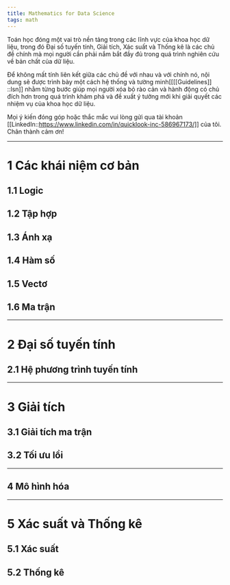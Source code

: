 ```yaml
---
title: Mathematics for Data Science
tags: math
---
```


Toán học đóng một vai trò nền tảng trong các lĩnh vực của khoa học dữ liệu, trong đó Đại số tuyến tính, Giải tích, Xác suất và Thống kê là các chủ đề chính mà mọi người cần phải nắm bắt đầy đủ trong quá trình nghiên cứu về bản chất của dữ liệu.

Để không mất tính liên kết giữa các chủ đề với nhau và với chính nó, nội dung sẽ được trình bày một cách hệ thống và tường minh[[[[Guidelines]]<br/>::lsn]] nhằm từng bước giúp mọi người xóa bỏ rào cản và hành động có chủ đích hơn trong quá trình khám phá và đề xuất ý tưởng mới khi giải quyết các nhiệm vụ của khoa học dữ liệu.

Mọi ý kiến đóng góp hoặc thắc mắc vui lòng gửi qua tài khoản [[LinkedIn::https://www.linkedin.com/in/quicklook-inc-586967173/]] của tôi. Chân thành cảm ơn!

___

# 1 Các khái niệm cơ bản

## 1.1 Logic

## 1.2 Tập hợp

## 1.3 Ánh xạ

## 1.4 Hàm số

## 1.5 Vectơ

## 1.6 Ma trận

___

# 2 Đại số tuyến tính

## 2.1 Hệ phương trình tuyến tính

___

# 3 Giải tích

## 3.1 Giải tích ma trận

## 3.2 Tối ưu lồi

___

## 4 Mô hình hóa

___

# 5 Xác suất và Thống kê

## 5.1 Xác suất

## 5.2 Thống kê


